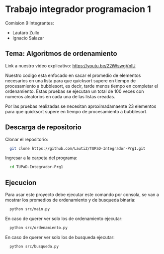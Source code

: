 # Trabajo integrador programacion 1

Comision 9
Integrantes:

- Lautaro Zullo
- Ignacio Salazar

## Tema: Algoritmos de ordenamiento

Link a nuestro video explicativo: https://youtu.be/22iWswgVnlU

Nuestro codigo esta enfocado en sacar el promedio de elementos necesarios en una lista para que quicksort supere en tiempo de procesamiento a bubblesort, es decir, tarde menos tiempo en completar el ordenamiento. Estas pruebas se ejecutan un total de 100 veces con numeros aleatorios en cada una de las listas creadas.

Por las pruebas realizadas se necesitan aproximadamaente 23 elementos para que quicksort supere en tiempo de procesamiento a bubblesort.

## Descarga de repositorio

Clonar el repositorio:

```bash
  git clone https://github.com/LautiZ/TUPaD-Integrador-Prg1.git
```

Ingresar a la carpeta del programa:

```bash
  cd TUPaD-Integrador-Prg1
```

## Ejecucion

Para usar este proyecto debe ejecutar este comando por consola, se van a mostrar los promedios de ordenamiento y de busqueda binaria:

```bash
  python src/main.py
```

En caso de querer ver solo los de ordenamiento ejecutar:

```bash
  python src/ordenamiento.py
```

En caso de querer ver solo los de busqueda ejecutar:

```bash
  python src/busqueda.py
```
